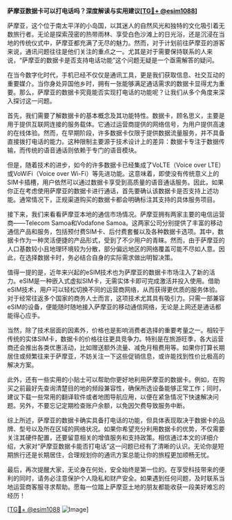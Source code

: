 **萨摩亚数据卡可以打电话吗？深度解读与实用建议[[TG💪+ @esim1088](https://t.me/s/esim1088)]**

萨摩亚，这个位于南太平洋的小岛国，以其迷人的自然风光和独特的文化吸引着无数旅行者。无论是探索茂密的热带雨林、享受白色沙滩上的日光浴，还是沉浸在当地的传统仪式中，萨摩亚都充满了无尽的魅力。然而，对于计划前往萨摩亚的游客来说，通讯问题往往是他们关注的重点之一。尤其是对于需要保持联系的人来说，“萨摩亚的数据卡是否支持电话功能”这个问题无疑是一个亟需解答的疑问。

在当今数字化时代，手机已经不仅仅是通讯工具，更是我们获取信息、社交互动的重要媒介。当你身处异国他乡时，拥有一张能够满足通话需求的数据卡显得尤为重要。那么，萨摩亚的数据卡究竟能否实现打电话的功能呢？让我们从多个角度来深入探讨这一问题。

首先，我们需要了解数据卡的基本概念及其功能特性。数据卡，顾名思义，主要是用于提供互联网连接的服务载体。它通过运营商提供的网络信号，为用户提供高速的在线体验。然而，在早期阶段，许多数据卡仅限于提供数据流量服务，并不具备直接拨打电话的能力。这种限制主要源于技术设计上的差异：数据卡专注于数据传输，而传统的语音通话则依赖于专门的语音模块。

但是，随着技术的进步，如今的许多数据卡已经集成了VoLTE（Voice over LTE）或VoWiFi（Voice over Wi-Fi）等先进功能。这意味着，即使没有传统意义上的SIM卡插槽，用户依然可以通过数据卡享受到高质量的语音通话服务。因此，如果你正在考虑使用萨摩亚的数据卡进行通话，首先要确认该数据卡是否支持上述功能。通常情况下，正规渠道购买的数据卡都会明确标注其支持的具体服务项目。

接下来，我们来看看萨摩亚本地的通信市场情况。萨摩亚拥有两家主要的电信运营商——Telecom Samoa和Vodafone Samoa。这两家公司分别提供了丰富的移动通信产品和服务，包括预付费SIM卡、后付费套餐以及各种数据卡选项。其中，数据卡作为一种灵活便捷的产品形式，受到了不少用户的青睐。然而，由于萨摩亚的人口基数较小且地理环境较为分散，部分偏远地区的网络覆盖可能不尽如人意。因此，在选择数据卡时，务必结合自身的实际需求做出明智决策。

值得一提的是，近年来兴起的eSIM技术也为萨摩亚的数据卡市场注入了新的活力。eSIM是一种嵌入式虚拟SIM卡，无需实体卡即可完成激活并投入使用。借助eSIM技术，用户可以轻松切换不同的运营商网络，从而获得更优质的服务体验。对于经常往返多个国家的商务人士而言，这项技术尤其具有吸引力。只需一部兼容eSIM的设备，便能随时随地接入萨摩亚的移动通信网络，无论是上网还是通话都能得心应手。

当然，除了技术层面的因素外，价格也是影响消费者选择的重要考量之一。相较于传统的实体SIM卡，数据卡的价格往往更具竞争力。特别是在旅游旺季，各大运营商还会推出各类优惠活动，比如赠送额外流量、减免月租费用等。如果你打算长期居住或频繁往来于萨摩亚，不妨关注一下这些促销信息，或许能找到性价比极高的解决方案。

此外，还有一些实用的小贴士可以帮助你更好地利用萨摩亚的数据卡。例如，在购买之前最好先查询清楚目的地的频段兼容性，确保所选设备能够正常工作；同时，建议下载一些常用的翻译软件或者地图导航应用，以便在紧急情况下快速解决问题。另外，不要忘记定期检查账户余额，以免因欠费导致服务中断。

综上所述，萨摩亚的数据卡确实具备打电话的功能，但具体表现取决于数据卡的品牌、型号以及所在区域的网络状况。如果你希望充分利用数据卡的优势，不仅需要关注其硬件配置，还要留意相关的增值服务和支持政策。相信通过本文的详细介绍，大家对“萨摩亚数据卡能否打电话”这一问题已经有了清晰的认识。无论你是短期旅行还是长期居住，合理规划你的通讯方案总能让你的旅程更加顺畅无忧。

最后，再次提醒大家，无论身在何处，安全始终是第一位的。在享受科技带来的便利的同时，请务必注意保护个人隐私和财产安全。如果遇到任何问题，及时联系当地运营商客服寻求帮助。愿每一位踏上萨摩亚土地的朋友都能收获一段美好难忘的经历！

[[TG💪+ @esim1088](https://t.me/s/esim1088) ![Image](https://i.postimg.cc/4NQfJmqS/Snipaste-2025-05-13-00-14-12.png)]